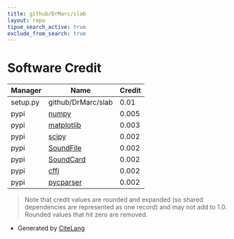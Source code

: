 ```yaml
---
title: github/DrMarc/slab
layout: repo
tipue_search_active: true
exclude_from_search: true
---
```

# Software Credit

|Manager|Name|Credit|
|-------|----|------|
|setup.py|github/DrMarc/slab|0.01|
|pypi|[numpy](https://www.numpy.org)|0.005|
|pypi|[matplotlib](https://matplotlib.org)|0.003|
|pypi|[scipy](https://www.scipy.org)|0.002|
|pypi|[SoundFile](https://github.com/bastibe/PySoundFile)|0.002|
|pypi|[SoundCard](https://github.com/bastibe/SoundCard)|0.002|
|pypi|[cffi](http://cffi.readthedocs.org)|0.002|
|pypi|[pycparser](https://github.com/eliben/pycparser)|0.002|


> Note that credit values are rounded and expanded (so shared dependencies are represented as one record) and may not add to 1.0. Rounded values that hit zero are removed.


- Generated by [CiteLang](https://github.com/vsoch/citelang)
